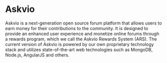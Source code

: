 # Askvio
Askvio is a next-generation open source forum platform that allows users to earn money for their contributions to the community. It is designed to provide an enhanced user experience and monetize online forums through a rewards program, which we call the Askvio Rewards System (ARS). The current version of Askvio is powered by our own proprietary technology stack and utilizes state-of-the-art web technologies such as MongoDB, Node.js, AngularJS and others.
